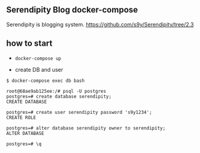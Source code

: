 ## Serendipity Blog docker-compose

Serendipity is blogging system.
https://github.com/s9y/Serendipity/tree/2.3

## how to start

* `docker-compose up`

* create DB and user

```
$ docker-compose exec db bash 

root@68ae9ab125ee:/# psql -U postgres
postgres=# create database serendipity;
CREATE DATABASE

postgres=# create user serendipity password 's9y1234';
CREATE ROLE

postgres=# alter database serendipity owner to serendipity;
ALTER DATABASE

postgres=# \q
```

